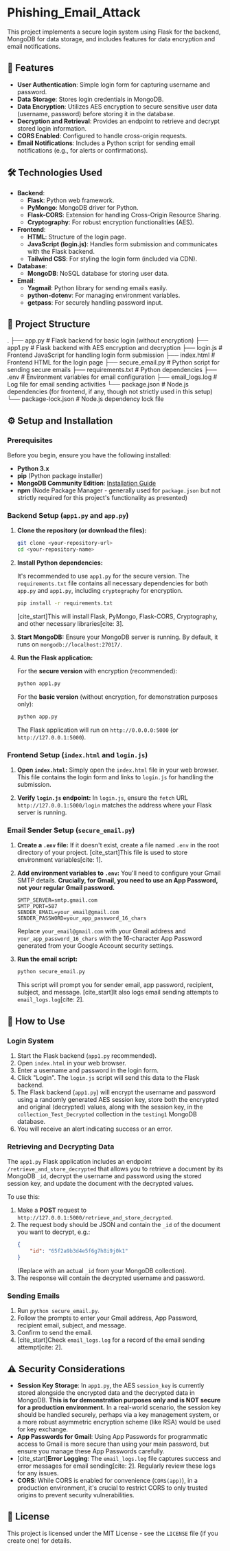 # Phishing_Email_Attack

This project implements a secure login system using Flask for the backend, MongoDB for data storage, and includes features for data encryption and email notifications.

## 🚀 Features

* **User Authentication**: Simple login form for capturing username and password.
* **Data Storage**: Stores login credentials in MongoDB.
* **Data Encryption**: Utilizes AES encryption to secure sensitive user data (username, password) before storing it in the database.
* **Decryption and Retrieval**: Provides an endpoint to retrieve and decrypt stored login information.
* **CORS Enabled**: Configured to handle cross-origin requests.
* **Email Notifications**: Includes a Python script for sending email notifications (e.g., for alerts or confirmations).

## 🛠️ Technologies Used

* **Backend**:
    * **Flask**: Python web framework.
    * **PyMongo**: MongoDB driver for Python.
    * **Flask-CORS**: Extension for handling Cross-Origin Resource Sharing.
    * **Cryptography**: For robust encryption functionalities (AES).
* **Frontend**:
    * **HTML**: Structure of the login page.
    * **JavaScript (login.js)**: Handles form submission and communicates with the Flask backend.
    * **Tailwind CSS**: For styling the login form (included via CDN).
* **Database**:
    * **MongoDB**: NoSQL database for storing user data.
* **Email**:
    * **Yagmail**: Python library for sending emails easily.
    * **python-dotenv**: For managing environment variables.
    * **getpass**: For securely handling password input.

## 📂 Project Structure

.
├── app.py                  # Flask backend for basic login (without encryption)
├── app1.py                 # Flask backend with AES encryption and decryption
├── login.js                # Frontend JavaScript for handling login form submission
├── index.html              # Frontend HTML for the login page
├── secure_email.py         # Python script for sending secure emails
├── requirements.txt        # Python dependencies
├── .env                    # Environment variables for email configuration
├── email_logs.log          # Log file for email sending activities
└── package.json            # Node.js dependencies (for frontend, if any, though not strictly used in this setup)
└── package-lock.json       # Node.js dependency lock file


## ⚙️ Setup and Installation

### Prerequisites

Before you begin, ensure you have the following installed:

* **Python 3.x**
* **pip** (Python package installer)
* **MongoDB Community Edition**: [Installation Guide](https://docs.mongodb.com/manual/installation/)
* **npm** (Node Package Manager - generally used for `package.json` but not strictly required for this project's functionality as presented)

### Backend Setup (`app1.py` and `app.py`)

1.  **Clone the repository (or download the files):**

    ```bash
    git clone <your-repository-url>
    cd <your-repository-name>
    ```

2.  **Install Python dependencies:**

    It's recommended to use `app1.py` for the secure version. The `requirements.txt` file contains all necessary dependencies for both `app.py` and `app1.py`, including `cryptography` for encryption.

    ```bash
    pip install -r requirements.txt
    ```
    [cite_start]This will install Flask, PyMongo, Flask-CORS, Cryptography, and other necessary libraries[cite: 3].

3.  **Start MongoDB:**
    Ensure your MongoDB server is running. By default, it runs on `mongodb://localhost:27017/`.

4.  **Run the Flask application:**

    For the **secure version** with encryption (recommended):

    ```bash
    python app1.py
    ```

    For the **basic version** (without encryption, for demonstration purposes only):

    ```bash
    python app.py
    ```

    The Flask application will run on `http://0.0.0.0:5000` (or `http://127.0.0.1:5000`).

### Frontend Setup (`index.html` and `login.js`)

1.  **Open `index.html`:**
    Simply open the `index.html` file in your web browser. This file contains the login form and links to `login.js` for handling the submission.

2.  **Verify `login.js` endpoint:**
    In `login.js`, ensure the `fetch` URL `http://127.0.0.1:5000/login` matches the address where your Flask server is running.

### Email Sender Setup (`secure_email.py`)

1.  **Create a `.env` file:**
    If it doesn't exist, create a file named `.env` in the root directory of your project. [cite_start]This file is used to store environment variables[cite: 1].

2.  **Add environment variables to `.env`:**
    You'll need to configure your Gmail SMTP details. **Crucially, for Gmail, you need to use an App Password, not your regular Gmail password.**

    ```dotenv
    SMTP_SERVER=smtp.gmail.com
    SMTP_PORT=587
    SENDER_EMAIL=your_email@gmail.com
    SENDER_PASSWORD=your_app_password_16_chars
    ```
    Replace `your_email@gmail.com` with your Gmail address and `your_app_password_16_chars` with the 16-character App Password generated from your Google Account security settings.

3.  **Run the email script:**

    ```bash
    python secure_email.py
    ```
    This script will prompt you for sender email, app password, recipient, subject, and message. [cite_start]It also logs email sending attempts to `email_logs.log`[cite: 2].

## 🚀 How to Use

### Login System

1.  Start the Flask backend (`app1.py` recommended).
2.  Open `index.html` in your web browser.
3.  Enter a username and password in the login form.
4.  Click "Login". The `login.js` script will send this data to the Flask backend.
5.  The Flask backend (`app1.py`) will encrypt the username and password using a randomly generated AES session key, store both the encrypted and original (decrypted) values, along with the session key, in the `collection_Test_Decrypted` collection in the `testing1` MongoDB database.
6.  You will receive an alert indicating success or an error.

### Retrieving and Decrypting Data

The `app1.py` Flask application includes an endpoint `/retrieve_and_store_decrypted` that allows you to retrieve a document by its MongoDB `_id`, decrypt the username and password using the stored session key, and update the document with the decrypted values.

To use this:

1.  Make a **POST** request to `http://127.0.0.1:5000/retrieve_and_store_decrypted`.
2.  The request body should be JSON and contain the `_id` of the document you want to decrypt, e.g.:
    ```json
    {
        "id": "65f2a9b3d4e5f6g7h8i9j0k1"
    }
    ```
    (Replace with an actual `_id` from your MongoDB collection).
3.  The response will contain the decrypted username and password.

### Sending Emails

1.  Run `python secure_email.py`.
2.  Follow the prompts to enter your Gmail address, App Password, recipient email, subject, and message.
3.  Confirm to send the email.
4.  [cite_start]Check `email_logs.log` for a record of the email sending attempt[cite: 2].

## ⚠️ Security Considerations

* **Session Key Storage**: In `app1.py`, the AES `session_key` is currently stored alongside the encrypted data and the decrypted data in MongoDB. **This is for demonstration purposes only and is NOT secure for a production environment.** In a real-world scenario, the session key should be handled securely, perhaps via a key management system, or a more robust asymmetric encryption scheme (like RSA) would be used for key exchange.
* **App Passwords for Gmail**: Using App Passwords for programmatic access to Gmail is more secure than using your main password, but ensure you manage these App Passwords carefully.
* [cite_start]**Error Logging**: The `email_logs.log` file captures success and error messages for email sending[cite: 2]. Regularly review these logs for any issues.
* **CORS**: While CORS is enabled for convenience (`CORS(app)`), in a production environment, it's crucial to restrict CORS to only trusted origins to prevent security vulnerabilities.

## 📄 License

This project is licensed under the MIT License - see the `LICENSE` file (if you create one) for details.
